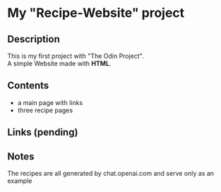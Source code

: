 # My "Recipe-Website" project

## Description

This is my first project with "The Odin Project". <br>
A simple Website made with **HTML**.

## Contents

- a main page with links
- three recipe pages

## Links (pending)

## Notes

The recipes are all generated by chat.openai.com and serve only as an example
